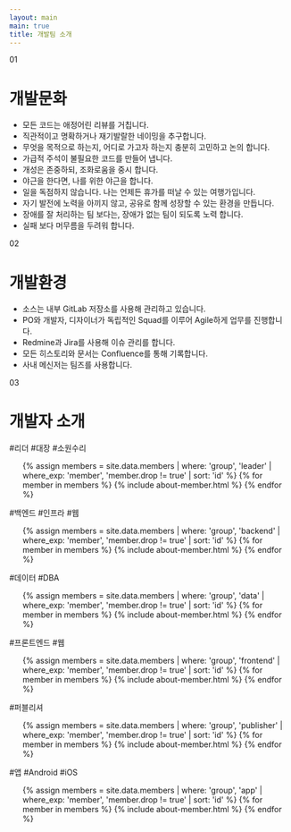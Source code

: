 ```yaml
---
layout: main
main: true
title: 개발팀 소개
---
```


<div class="loading-animation">
    <div class="about">
        <div class="section">
            <div class="title index">01</div>
            <div class="content">
                <h1 class="subtitle">개발문화</h1>
                <ul class="culture">
                    <li>모든 코드는 애정어린 리뷰를 거칩니다.</li>
                    <li>직관적이고 명확하거나 재기발랄한 네이밍을 추구합니다.</li>
                    <li>무엇을 목적으로 하는지, 어디로 가고자 하는지 충분히 고민하고 논의 합니다.</li>
                    <li>가급적 주석이 불필요한 코드를 만들어 냅니다.</li>
                    <li>개성은 존중하되, 조화로움을 중시 합니다.</li>
                    <li>야근을 한다면, 나를 위한 야근을 합니다.</li>
                    <li>일을 독점하지 않습니다. 나는 언제든 휴가를 떠날 수 있는 여행가입니다.</li>
                    <li>자기 발전에 노력을 아끼지 않고, 공유로 함께 성장할 수 있는 환경을 만듭니다.</li>
                    <li>장애를 잘 처리하는 팀 보다는, 장애가 없는 팀이 되도록 노력 합니다.</li>
                    <li>실패 보다 머무름을 두려워 합니다.</li>
                </ul>
            </div>
        </div>
        <div class="section">
            <div class="title index">02</div>
            <div class="content">
                <h1 class="subtitle">개발환경</h1>
                <ul class="environment">
                    <li>소스는 내부 GitLab 저장소를 사용해 관리하고 있습니다.</li>
                    <li>PO와 개발자, 디자이너가 독립적인 Squad를 이루어 Agile하게 업무를 진행합니다.</li>
                    <li>Redmine과 Jira를 사용해 이슈 관리를 합니다.</li>
                    <li>모든 히스토리와 문서는 Confluence를 통해 기록합니다.</li>
                    <li>사내 메신저는 팀즈를 사용합니다.</li>
                </ul>
            </div>
        </div>
        <div class="section">
            <div class="title index">03</div>
            <div class="content">
                <h1 class="subtitle">개발자 소개</h1>
                <div class="divider"></div>
                <div class="group">
                    <div class="group-name">#리더 #대장 #소원수리</div>
                    <ul class="member">
                        {% assign members = site.data.members | where: 'group', 'leader' | where_exp: 'member', 'member.drop != true' | sort: 'id' %}
                        {% for member in members %}
                            {% include about-member.html %}
                        {% endfor %}
                    </ul>
                </div>
                <div class="group">
                    <div class="group-name">#백엔드 #인프라 #웹</div>
                    <ul class="member">
                        {% assign members = site.data.members | where: 'group', 'backend' | where_exp: 'member', 'member.drop != true' | sort: 'id' %}
                        {% for member in members %}
                            {% include about-member.html %}
                        {% endfor %}
                    </ul>
                </div>
                <div class="group">
                    <div class="group-name">#데이터 #DBA</div>
                    <ul class="member">
                        {% assign members = site.data.members | where: 'group', 'data' | where_exp: 'member', 'member.drop != true' | sort: 'id' %}
                        {% for member in members %}
                            {% include about-member.html %}
                        {% endfor %}
                    </ul>
                </div>
                <div class="group">
                    <div class="group-name">#프론트엔드 #웹</div>
                    <ul class="member">
                        {% assign members = site.data.members | where: 'group', 'frontend' | where_exp: 'member', 'member.drop != true' | sort: 'id' %}
                        {% for member in members %}
                            {% include about-member.html %}
                        {% endfor %}
                    </ul>
                </div>
                <div class="group">
                    <div class="group-name">#퍼블리셔</div>
                    <ul class="member">
                        {% assign members = site.data.members | where: 'group', 'publisher' | where_exp: 'member', 'member.drop != true' | sort: 'id' %}
                        {% for member in members %}
                            {% include about-member.html %}
                        {% endfor %}
                    </ul>
                </div>
                <div class="group">
                    <div class="group-name">#앱 #Android #iOS</div>
                    <ul class="member">
                        {% assign members = site.data.members | where: 'group', 'app' | where_exp: 'member', 'member.drop != true' | sort: 'id' %}
                        {% for member in members %}
                            {% include about-member.html %}
                        {% endfor %}
                    </ul>
                </div>
            </div>
        </div>
    </div>
</div>
